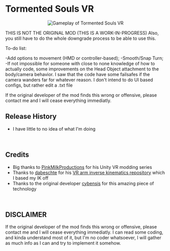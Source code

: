 # <b>Tormented Souls VR</b>
<p align="center">
  <img src="./TormentedSoulsVR.gif" alt="Gameplay of Tormented Souls VR "/>
</p>



THIS IS NOT THE ORIGINAL MOD (THIS IS A WORK-IN-PROGRESS)
Also, you still have to do the whole downgrade process to be able to use this.


To-do list:

-Add options to movement (HMD or controller-based);
-Smooth/Snap Turn;
-If not impossible for someone with close to none knowledge of how to actually code, some improvements on the Head Object attachment to the body/camera behavior.
    I saw that the code have some failsafes if the camera wanders far for whatever reason.
I don't intend to do UI based configs, but rather edit a .txt file

If the original developer of the mod finds this wrong or offensive, please contact me and I will cease everything immediatly.



## <b>Release History</b>
* I have little to no idea of what I'm doing

<br>

## <b>Credits</b>

* Big thanks to [PinkMilkProductions](https://www.youtube.com/channel/UCvZLpwlyxn6lFYXKsBl6qHg) for his Unity VR modding series 
* Thanks to [dabeschte](https://github.com/dabeschte) for his [VR arm inverse kinematics repository](https://github.com/dabeschte/VRArmIK) which I based my IK off
* Thanks to the original developer [cybensis](https://github.com/cybensis/TormentedSoulsVR) for this amazing piece of technology


<br>

## <b>DISCLAIMER</b>

If the original developer of the mod finds this wrong or offensive, please contact me and I will cease everything immediatly.
I can read some coding, and kinda understand most of it, but I'm no coder whatsoever, I will gather as much info as I can and try to implement it somehow.

